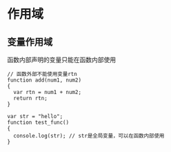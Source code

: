 # 作用域

## 变量作用域

函数内部声明的变量只能在函数内部使用

```
// 函数外部不能使用变量rtn
function add(num1, num2)
{
  var rtn = num1 + num2;
  return rtn; 
}
```

```
var str = "hello";
function test_func()
{
  console.log(str); // str是全局变量，可以在函数内部使用
}
```